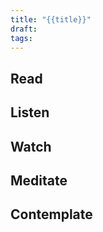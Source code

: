 ```yaml
---
title: "{{title}}"
draft: 
tags:
---
```

## Read


## Listen


## Watch


## Meditate 


## Contemplate

